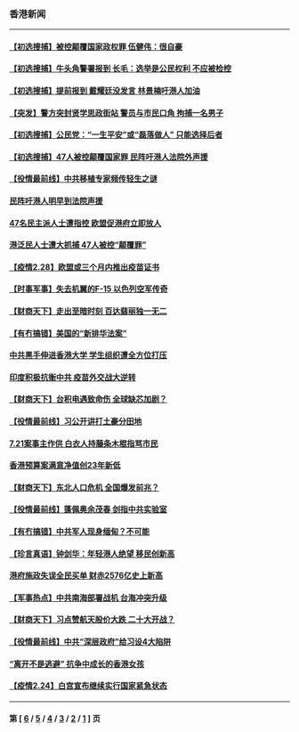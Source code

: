 ### 香港新闻
---
#### [【初选搜捕】被控颠覆国家政权罪 伍健伟：很自豪](../../pages/ncid1349362/n12781309.md) 
#### [【初选搜捕】牛头角警署报到 长毛：选举是公民权利 不应被检控](../../pages/ncid1349362/n12781271.md) 
#### [【初选搜捕】提前报到 戴耀廷没发言 林景楠吁港人加油](../../pages/ncid1349362/n12781238.md) 
#### [【突发】警方突封贤学思政街站 警员与市民口角 拘捕一名男子](../../pages/ncid1349362/n12781169.md) 
#### [【初选搜捕】公民党：“一生平安”或“磊落做人” 只能选择后者](../../pages/ncid1349362/n12781220.md) 
#### [【初选搜捕】47人被控颠覆国家罪 民阵吁港人法院外声援](../../pages/ncid1349362/n12781157.md) 
#### [【役情最前线】中共移植专家频传轻生之谜](../../pages/ncid1349362/n12780777.md) 
#### [民阵吁港人明早到法院声援](../../pages/ncid1349362/n12780985.md) 
#### [47名民主派人士遭指控 欧盟促港府立即放人](../../pages/ncid1349362/n12780541.md) 
#### [港泛民人士遭大抓捕 47人被控“颠覆罪”](../../pages/ncid1349362/n12780034.md) 
#### [【疫情2.28】欧盟或三个月内推出疫苗证书](../../pages/ncid1349362/n12780129.md) 
#### [【时事军事】失去机翼的F-15 以色列空军传奇](../../pages/ncid1349362/n12777629.md) 
#### [【财商天下】走出至暗时刻 百达翡丽独一无二](../../pages/ncid1349362/n12779061.md) 
#### [【有冇搞错】美国的“新排华法案”](../../pages/ncid1349362/n12777718.md) 
#### [中共黑手伸进香港大学 学生组织遭全方位打压](../../pages/ncid1349362/n12778847.md) 
#### [印度积极抗衡中共 疫苗外交战大逆转](../../pages/ncid1349362/n12778478.md) 
#### [【财商天下】台积电遇致命伤 全球缺芯加剧？](../../pages/ncid1349362/n12777597.md) 
#### [【役情最前线】习公开讲打土豪分田地](../../pages/ncid1349362/n12777815.md) 
#### [7.21案事主作供 白衣人持藤条木棍指骂市民](../../pages/ncid1349362/n12775764.md) 
#### [香港预算案满意净值创23年新低](../../pages/ncid1349362/n12775760.md) 
#### [【财商天下】东北人口危机 全国爆发前兆？](../../pages/ncid1349362/n12775088.md) 
#### [【役情最前线】蓬佩奥余茂春 剑指中共实验室](../../pages/ncid1349362/n12775557.md) 
#### [【有冇搞错】中共军人现身缅甸？不可能](../../pages/ncid1349362/n12773250.md) 
#### [【珍言真语】钟剑华：年轻港人绝望 移民创新高](../../pages/ncid1349362/n12773717.md) 
#### [港府施政失误全民买单 财赤2576亿史上新高](../../pages/ncid1349362/n12773736.md) 
#### [【军事热点】中共南海部署战机 台海冲突升级](../../pages/ncid1349362/n12770374.md) 
#### [【财商天下】习点赞航天股价大跌 二十大开战？](../../pages/ncid1349362/n12772629.md) 
#### [【役情最前线】中共“深层政府”给习设4大陷阱](../../pages/ncid1349362/n12772691.md) 
#### [“离开不是逃避” 抗争中成长的香港女孩](../../pages/ncid1349362/n12772930.md) 
#### [【疫情2.24】白宫宣布继续实行国家紧急状态](../../pages/ncid1349362/n12771953.md) 

---
#### 第 [ [6](./6.md) / [5](./5.md) / [4](./4.md) / [3](./3.md) / [2](./2.md) / [1](./1.md) ] 页
